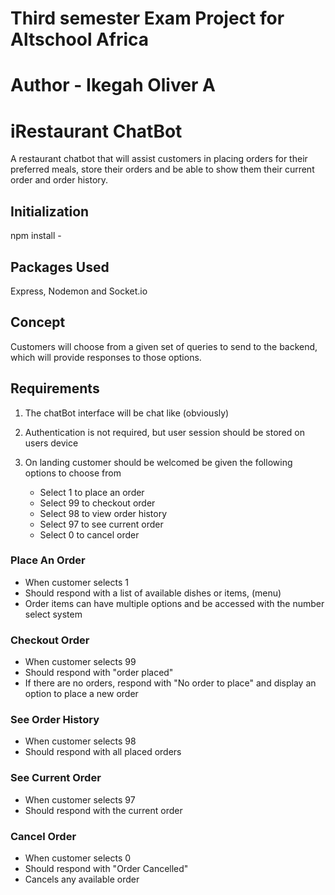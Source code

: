 # Third semester Exam Project for Altschool Africa

# Author - Ikegah Oliver A 

# iRestaurant ChatBot

A restaurant chatbot that will assist customers in placing orders for their preferred meals, store their orders and be able to show them their current order and order history.

## Initialization

npm install -

## Packages Used

Express, Nodemon and Socket.io

## Concept

Customers will choose from a given set of queries to send to the backend, which will provide responses to those options.

## Requirements

1. The chatBot interface will be chat like (obviously)
2. Authentication is not required, but user session should be stored on users device
3. On landing customer should be welcomed be given the following options to choose from

    - Select 1 to place an order
    - Select 99 to checkout order
    - Select 98 to view order history
    - Select 97 to see current order
    - Select 0 to cancel order

### Place An Order

- When customer selects 1
- Should respond with a list of available dishes or items, (menu)
- Order items can have multiple options and be accessed with the number select system

### Checkout Order

- When customer selects 99
- Should respond with "order placed"
- If there are no orders, respond with "No order to place" and display an option to place a new order

### See Order History

- When customer selects 98
- Should respond with all placed orders

### See Current Order

- When customer selects 97
- Should respond with the current order

### Cancel Order

- When customer selects 0
- Should respond with "Order Cancelled"
- Cancels any available order

